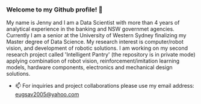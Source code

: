 ### Welcome to my Github profile! 👋

<!--
**jennyrud01/jennyrud01** is a ✨ _special_ ✨ repository because its `README.md` (this file) appears on your GitHub profile.
Here are some ideas to get you started:

- 🔭 I’m currently working on ...
- 🌱 I’m currently learning ...
- 👯 I’m looking to collaborate on ...
- 🤔 I’m looking for help with ...
- 💬 Ask me about ...
- 📫 How to reach me: ...
- 😄 Pronouns: ...
- ⚡ Fun fact: ...
-->
My name is Jenny and I am a Data Scientist with more than 4 years of analytical experience in the banking and NSW governmet agencies. 
Currently I am a senior at the University of Western Sydney finalizing my Master degree of Data Science.
My research interest is computer/robot vision, and development of robotic solutions. 
I am working on my second research project called 'Intelligent Pantry' (the repository is in private mode) applying combination of robot vision, reinforcement/imitation learning models, hardware components, electronics and mechanical design solutions.

- 📫 For inquiries and project collaborations please use my email address: eugsav2005@yahoo.com 
